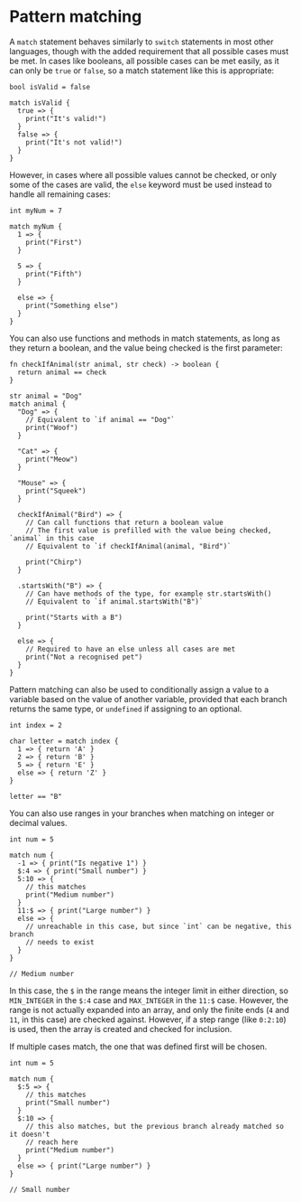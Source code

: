 # Pattern matching

A `match` statement behaves similarly to `switch` statements in most other languages, though with the added requirement that all possible cases must be met. In cases like booleans, all possible cases can be met easily, as it can only be `true` or `false`, so a match statement like this is appropriate:

```
bool isValid = false

match isValid {
  true => {
    print("It's valid!")
  }
  false => {
    print("It's not valid!")
  }
}
```

However, in cases where all possible values cannot be checked, or only some of the cases are valid, the `else` keyword must be used instead to handle all remaining cases:

```
int myNum = 7

match myNum {
  1 => {
    print("First")
  }

  5 => {
    print("Fifth")
  }

  else => {
    print("Something else")
  }
}
```

You can also use functions and methods in match statements, as long as they return a boolean, and the value being checked is the first parameter:

```
fn checkIfAnimal(str animal, str check) -> boolean {
  return animal == check
}

str animal = "Dog"
match animal {
  "Dog" => {
    // Equivalent to `if animal == "Dog"`
    print("Woof")
  }

  "Cat" => {
    print("Meow")
  }

  "Mouse" => {
    print("Squeek")
  }

  checkIfAnimal("Bird") => {
    // Can call functions that return a boolean value
    // The first value is prefilled with the value being checked, `animal` in this case
    // Equivalent to `if checkIfAnimal(animal, "Bird")`

    print("Chirp")
  }

  .startsWith("B") => {
    // Can have methods of the type, for example str.startsWith()
    // Equivalent to `if animal.startsWith("B")`

    print("Starts with a B")
  }

  else => {
    // Required to have an else unless all cases are met
    print("Not a recognised pet")
  }
}
```

Pattern matching can also be used to conditionally assign a value to a variable based on the value of another variable, provided that each branch returns the same type, or `undefined` if assigning to an optional.

```
int index = 2

char letter = match index {
  1 => { return 'A' }
  2 => { return 'B' }
  5 => { return 'E' }
  else => { return 'Z' }
}

letter == "B"
```

You can also use ranges in your branches when matching on integer or decimal values.

```
int num = 5

match num {
  -1 => { print("Is negative 1") }
  $:4 => { print("Small number") }
  5:10 => {
    // this matches
    print("Medium number")
  }
  11:$ => { print("Large number") }
  else => {
    // unreachable in this case, but since `int` can be negative, this branch
    // needs to exist
  }
}

// Medium number
```

In this case, the `$` in the range means the integer limit in either direction, so `MIN_INTEGER` in the `$:4` case and `MAX_INTEGER` in the `11:$` case. However, the range is not actually expanded into an array, and only the finite ends (`4` and `11`, in this case) are checked against. However, if a step range (like `0:2:10`) is used, then the array is created and checked for inclusion.

If multiple cases match, the one that was defined first will be chosen.

```
int num = 5

match num {
  $:5 => {
    // this matches
    print("Small number")
  }
  $:10 => {
    // this also matches, but the previous branch already matched so it doesn't
    // reach here
    print("Medium number")
  }
  else => { print("Large number") }
}

// Small number
```
